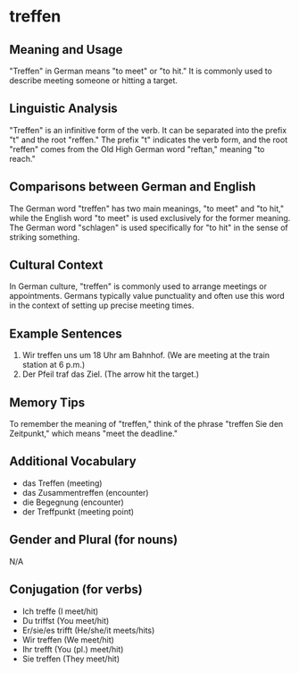 # treffen
## Meaning and Usage
"Treffen" in German means "to meet" or "to hit." It is commonly used to describe meeting someone or hitting a target.

## Linguistic Analysis
"Treffen" is an infinitive form of the verb. It can be separated into the prefix "t" and the root "reffen." The prefix "t" indicates the verb form, and the root "reffen" comes from the Old High German word "reftan," meaning "to reach."

## Comparisons between German and English
The German word "treffen" has two main meanings, "to meet" and "to hit," while the English word "to meet" is used exclusively for the former meaning. The German word "schlagen" is used specifically for "to hit" in the sense of striking something.

## Cultural Context
In German culture, "treffen" is commonly used to arrange meetings or appointments. Germans typically value punctuality and often use this word in the context of setting up precise meeting times.

## Example Sentences
1. Wir treffen uns um 18 Uhr am Bahnhof. (We are meeting at the train station at 6 p.m.)
2. Der Pfeil traf das Ziel. (The arrow hit the target.)

## Memory Tips
To remember the meaning of "treffen," think of the phrase "treffen Sie den Zeitpunkt," which means "meet the deadline."

## Additional Vocabulary
- das Treffen (meeting)
- das Zusammentreffen (encounter)
- die Begegnung (encounter)
- der Treffpunkt (meeting point)

## Gender and Plural (for nouns)
N/A

## Conjugation (for verbs)
- Ich treffe (I meet/hit)
- Du triffst (You meet/hit)
- Er/sie/es trifft (He/she/it meets/hits)
- Wir treffen (We meet/hit)
- Ihr trefft (You (pl.) meet/hit)
- Sie treffen (They meet/hit)